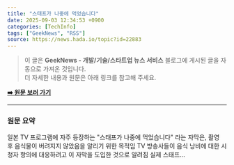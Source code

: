 ```yaml
---
title: "스태프가 나중에 먹었습니다"
date: 2025-09-03 12:34:53 +0900
categories: [TechInfo]
tags: ["GeekNews", "RSS"]
source: https://news.hada.io/topic?id=22883
---
```

> 이 글은 **GeekNews - 개발/기술/스타트업 뉴스 서비스** 블로그에 게시된 글을 자동으로 가져온 것입니다. <br>
> 더 자세한 내용과 원문은 아래 링크를 참고해 주세요.

[**➡️ 원문 보러 가기**](https://news.hada.io/topic?id=22883)

---

### 원문 요약
일본 TV 프로그램에 자주 등장하는 "스태프가 나중에 먹었습니다" 라는 자막은, 촬영 후 음식물이 버려지지 않았음을 알리기 위한 목적임 TV 방송사들이 음식 낭비에 대한 시청자 항의에 대응하려고 이 자막을 도입한 것으로 알려짐 실제 스태프...
